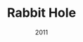 ---
layout: productions
title: Rabbit Hole
date: 2011
Theatre: Theatre Jacksonville
Venue: Little Theatre
cast:
- Howie: Michael Lipp
crew:
---